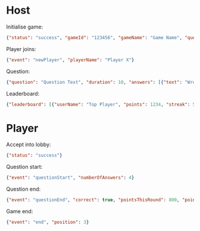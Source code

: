 # Host
Initialise game:
```json
{"status": "success", "gameId": "123456", "gameName": "Game Name", "questionCount": 2}
```
Player joins:
```json
{"event": "newPlayer", "playerName": "Player X"}
```
Question:
```json
{"question": "Question Text", "duration": 10, "answers": [{"text": "Wrong Answer", "correct": false},{"text": "Wrong Answer", "correct": false},{"text": "Right Answer", "correct": true},{"text": "Wrong Answer", "correct": false}]}
```
Leaderboard:
```json
{"leaderboard": [{"userName": "Top Player", "points": 1234, "streak": 5}, {"userName": "Middle Player", "points": 790, "streak": 1}, {"userName": "Bottom Player", "points": 3, "streak": 0}]}
```

# Player
Accept into lobby:
```json
{"status": "success"}
```
Question start:
```json
{"event": "questionStart", "numberOfAnswers": 4}
```
Question end:
```json
{"event": "questionEnd", "correct": true, "pointsThisRound": 800, "pointsTotal": 69420, "streak": 2, "position": 3, "behind": "Big Chungus"}
```
Game end:
```json
{"event": "end", "position": 3}
```